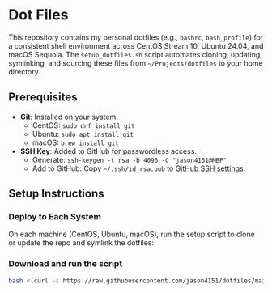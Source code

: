 # Dot Files

This repository contains my personal dotfiles (e.g., `bashrc`, `bash_profile`) for a consistent shell environment across CentOS Stream 10, Ubuntu 24.04, and macOS Sequoia. The `setup_dotfiles.sh` script automates cloning, updating, symlinking, and sourcing these files from `~/Projects/dotfiles` to your home directory.

## Prerequisites

- **Git**: Installed on your system.
  - CentOS: `sudo dnf install git`
  - Ubuntu: `sudo apt install git`
  - macOS: `brew install git`
- **SSH Key**: Added to GitHub for passwordless access.
  - Generate: `ssh-keygen -t rsa -b 4096 -C "jason4151@MBP"`
  - Add to GitHub: Copy `~/.ssh/id_rsa.pub` to [GitHub SSH settings](https://github.com/settings/keys).

## Setup Instructions

### Deploy to Each System
On each machine (CentOS, Ubuntu, macOS), run the setup script to clone or update the repo and symlink the dotfiles:

### Download and run the script
```bash
bash <(curl -s https://raw.githubusercontent.com/jason4151/dotfiles/main/setup_dotfiles.sh)